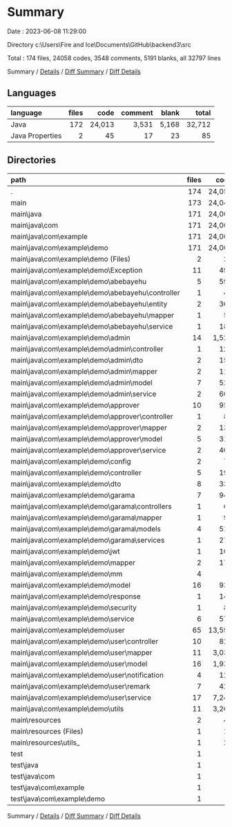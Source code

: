 # Summary

Date : 2023-06-08 11:29:00

Directory c:\\Users\\Fire and Ice\\Documents\\GitHub\\backend3\\src

Total : 174 files,  24058 codes, 3548 comments, 5191 blanks, all 32797 lines

Summary / [Details](details.md) / [Diff Summary](diff.md) / [Diff Details](diff-details.md)

## Languages
| language | files | code | comment | blank | total |
| :--- | ---: | ---: | ---: | ---: | ---: |
| Java | 172 | 24,013 | 3,531 | 5,168 | 32,712 |
| Java Properties | 2 | 45 | 17 | 23 | 85 |

## Directories
| path | files | code | comment | blank | total |
| :--- | ---: | ---: | ---: | ---: | ---: |
| . | 174 | 24,058 | 3,548 | 5,191 | 32,797 |
| main | 173 | 24,049 | 3,548 | 5,186 | 32,783 |
| main\\java | 171 | 24,004 | 3,531 | 5,163 | 32,698 |
| main\\java\\com | 171 | 24,004 | 3,531 | 5,163 | 32,698 |
| main\\java\\com\\example | 171 | 24,004 | 3,531 | 5,163 | 32,698 |
| main\\java\\com\\example\\demo | 171 | 24,004 | 3,531 | 5,163 | 32,698 |
| main\\java\\com\\example\\demo (Files) | 2 | 20 | 12 | 9 | 41 |
| main\\java\\com\\example\\demo\\Exception | 11 | 491 | 47 | 96 | 634 |
| main\\java\\com\\example\\demo\\abebayehu | 5 | 592 | 9 | 62 | 663 |
| main\\java\\com\\example\\demo\\abebayehu\\controller | 1 | 45 | 0 | 12 | 57 |
| main\\java\\com\\example\\demo\\abebayehu\\entity | 2 | 301 | 8 | 10 | 319 |
| main\\java\\com\\example\\demo\\abebayehu\\mapper | 1 | 57 | 0 | 16 | 73 |
| main\\java\\com\\example\\demo\\abebayehu\\service | 1 | 189 | 1 | 24 | 214 |
| main\\java\\com\\example\\demo\\admin | 14 | 1,528 | 393 | 351 | 2,272 |
| main\\java\\com\\example\\demo\\admin\\controller | 1 | 129 | 79 | 28 | 236 |
| main\\java\\com\\example\\demo\\admin\\dto | 2 | 150 | 1 | 34 | 185 |
| main\\java\\com\\example\\demo\\admin\\mapper | 2 | 111 | 13 | 57 | 181 |
| main\\java\\com\\example\\demo\\admin\\model | 7 | 529 | 10 | 144 | 683 |
| main\\java\\com\\example\\demo\\admin\\service | 2 | 609 | 290 | 88 | 987 |
| main\\java\\com\\example\\demo\\approver | 10 | 950 | 7 | 265 | 1,222 |
| main\\java\\com\\example\\demo\\approver\\controller | 1 | 87 | 0 | 26 | 113 |
| main\\java\\com\\example\\demo\\approver\\mapper | 2 | 137 | 0 | 64 | 201 |
| main\\java\\com\\example\\demo\\approver\\model | 5 | 319 | 7 | 119 | 445 |
| main\\java\\com\\example\\demo\\approver\\service | 2 | 407 | 0 | 56 | 463 |
| main\\java\\com\\example\\demo\\config | 2 | 77 | 135 | 20 | 232 |
| main\\java\\com\\example\\demo\\controller | 5 | 191 | 2 | 53 | 246 |
| main\\java\\com\\example\\demo\\dto | 8 | 334 | 1 | 124 | 459 |
| main\\java\\com\\example\\demo\\garama | 7 | 941 | 88 | 239 | 1,268 |
| main\\java\\com\\example\\demo\\garama\\controllers | 1 | 63 | 33 | 20 | 116 |
| main\\java\\com\\example\\demo\\garama\\mapper | 1 | 91 | 6 | 28 | 125 |
| main\\java\\com\\example\\demo\\garama\\models | 4 | 516 | 36 | 146 | 698 |
| main\\java\\com\\example\\demo\\garama\\services | 1 | 271 | 13 | 45 | 329 |
| main\\java\\com\\example\\demo\\jwt | 1 | 108 | 3 | 29 | 140 |
| main\\java\\com\\example\\demo\\mapper | 2 | 172 | 8 | 69 | 249 |
| main\\java\\com\\example\\demo\\mm | 4 | 4 | 272 | 9 | 285 |
| main\\java\\com\\example\\demo\\model | 16 | 934 | 3 | 267 | 1,204 |
| main\\java\\com\\example\\demo\\response | 1 | 142 | 15 | 38 | 195 |
| main\\java\\com\\example\\demo\\security | 1 | 86 | 2 | 18 | 106 |
| main\\java\\com\\example\\demo\\service | 6 | 570 | 118 | 119 | 807 |
| main\\java\\com\\example\\demo\\user | 65 | 13,596 | 1,481 | 2,829 | 17,906 |
| main\\java\\com\\example\\demo\\user\\controller | 10 | 826 | 209 | 210 | 1,245 |
| main\\java\\com\\example\\demo\\user\\mapper | 11 | 3,038 | 251 | 679 | 3,968 |
| main\\java\\com\\example\\demo\\user\\model | 16 | 1,939 | 38 | 372 | 2,349 |
| main\\java\\com\\example\\demo\\user\\notification | 4 | 124 | 1 | 23 | 148 |
| main\\java\\com\\example\\demo\\user\\remark | 7 | 428 | 7 | 94 | 529 |
| main\\java\\com\\example\\demo\\user\\service | 17 | 7,241 | 975 | 1,451 | 9,667 |
| main\\java\\com\\example\\demo\\utils | 11 | 3,268 | 935 | 566 | 4,769 |
| main\\resources | 2 | 45 | 17 | 23 | 85 |
| main\\resources (Files) | 1 | 17 | 14 | 18 | 49 |
| main\\resources\\utils_ | 1 | 28 | 3 | 5 | 36 |
| test | 1 | 9 | 0 | 5 | 14 |
| test\\java | 1 | 9 | 0 | 5 | 14 |
| test\\java\\com | 1 | 9 | 0 | 5 | 14 |
| test\\java\\com\\example | 1 | 9 | 0 | 5 | 14 |
| test\\java\\com\\example\\demo | 1 | 9 | 0 | 5 | 14 |

Summary / [Details](details.md) / [Diff Summary](diff.md) / [Diff Details](diff-details.md)